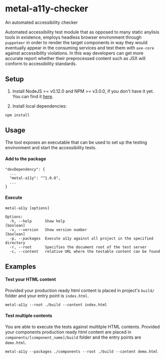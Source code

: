 # metal-a11y-checker
An automated accessibility checker

Automated accessibility test module that as opposed to many static anylisis tools in existence, employs headless browser environment through `puppeteer` in order to render the target components in way they would eventually appear in the consuming services and test them with `axe-core` against accessibility violations. In this way developers can get more accurate report whether their preprocessed content such as JSX will conform to accessibility standards.

## Setup

1. Install NodeJS >= v0.12.0 and NPM >= v3.0.0, if you don't have it yet. You
can find it [here](https://nodejs.org).

2. Install local dependencies:

```
npm install
```

## Usage
The tool exposes an executable that can be used to set up the testing environment and start the accessibility tests.


#### Add to the package
```
"devDependency": {
  ...
  "metal-a11y": "^1.0.0",
  ...
}
```

#### Execute
```
metal-a11y [options]

Options:
  -h, --help      Show help                                            [boolean]
  -v, --version   Show version number                                  [boolean]
  -p, --packages  Execute a11y against all project in the specified directory
  -r, --root      Specifies the document root of the test server
  -c, --content   relative URL where the testable content can be found

```

## Examples

#### Test your HTML content
Provided your production ready html content is placed in project's `build/` folder and your entry point is `index.html`.

```
metal-a11y --root ./build --content index.html
```

#### Test multiple contents
You are able to execute the tests against multitple HTML contents. Provided your components production ready html content are placed in `components/[component_name]/build` folder and the entry points are `demo.html`.

```
metal-a11y --packages ./components --root ./build --content demo.html
```
